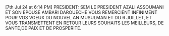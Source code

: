 [7th Jul 24 at 6:14 PM] PRESIDENT: SEM LE PRESIDENT AZALI ASSOUMANI ET SON EPOUSE AMBARI DAROUECHE VOUS REMERCIENT INFINIMENT POUR VOS VOEUX  DU NOUVEL AN MUSULMAN ET DU 6 JUILLET, ET VOUS TRANSMETTENT EN RETOUR LEURS SOUHAITS LES MEILLEURS, DE SANTE,DE PAIX ET DE PROSPERITE.
